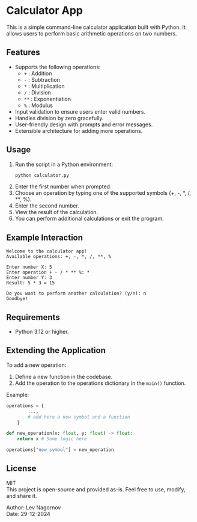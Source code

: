 # Calculator App
This is a simple command-line calculator application built with Python. 
It allows users to perform basic arithmetic operations on two numbers.

## Features
- Supports the following operations:
  - `+` : Addition
  - `-` : Subtraction
  - `*` : Multiplication
  - `/` : Division
  - `**` : Exponentiation
  - `%` : Modulus
- Input validation to ensure users enter valid numbers.
- Handles division by zero gracefully.
- User-friendly design with prompts and error messages.
- Extensible architecture for adding more operations.

## Usage
1. Run the script in a Python environment:
    ```bash
    python calculator.py
    ```
2. Enter the first number when prompted.
3. Choose an operation by typing one of the supported symbols (+, -, *, /, **, %).
4. Enter the second number.
5. View the result of the calculation.
6. You can perform additional calculations or exit the program.

## Example Interaction
```text
Welcome to the calculator app!
Available operations: +, -, *, /, **, %

Enter number X: 5
Enter operation + - / * ** %: *
Enter number Y: 3
Result: 5 * 3 = 15

Do you want to perform another calculation? (y/n): n
Goodbye!
```

## Requirements
- Python 3.12 or higher.

## Extending the Application
To add a new operation:
1. Define a new function in the codebase.
2. Add the operation to the operations dictionary in the `main()` function.

Example:
```python
operations = {
        ...,
        # add here a new symbol and a function
    }

def new_operation(x: float, y: float) -> float:
    return x # Some logic here

operations["new_symbol"] = new_operation  
```

## License
MIT  
This project is open-source and provided as-is. Feel free to use, modify, and share it.

Author: Lev Nagornov  
Date: 29-12-2024
